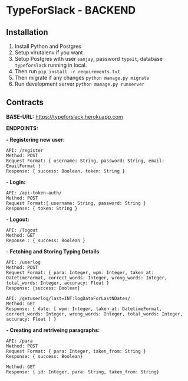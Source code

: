 # TypeForSlack - BACKEND

## Installation

1. Install Python and Postgres
2. Setup virutalenv if you want
3. Setup Postgres with user `sanjay`, password `typeit`, database `typeforslack` running in local.
4. Then run `pip install -r requirements.txt`
5. Then migrate if any changes `python manage.py migrate`
6. Run development server `python manage.py runserver`

## Contracts

**BASE-URL:** https://typeforslack.herokuapp.com

**ENDPOINTS:**

**- Registering new user:**

    API: /register
    Method: POST
    Request Format: { username: String, password: String, email: EmailFormat }
    Response: { success: Boolean, token: String }

**- Login:**

    API: /api-token-auth/
    Method: POST
    Request Format:{ username: String, password: String }
    Response: { token: String }

**- Logout:**

    API: /logout
    Method: GET
    Reponse : { success: Boolean }

**- Fetching and Storing Typing Details**

    API: /userlog
    Method: POST
    Request Format: { para: Integer, wpm: Integer, taken_at: DatetimeFormat, correct_words: Integer, wrong_words: Integer, total_words: Integer, accuracy: Float }
    Response: {success: Boolean}

    API: /getuserlog/last=INT:logDataForLastNDates/
    Method: GET
    Response: { date: [ wpm: Integer, taken_at: DatetimeFormat, correct_words: Integer, wrong_words: Integer, total_words: Integer, accuracy: Float ] }

**- Creating and retriveing paragraphs:**

    API: /para
    Method: POST
    Request Format: { para: Integer, taken_from: String }
    Response: { success: Boolean}

    Method: GET
    Response: { id: Integer, para: String, taken_from: String}
